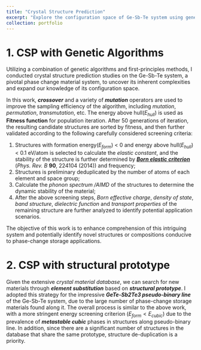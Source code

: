 ```yaml
---
title: "Crystal Structure Prediction"
excerpt: "Explore the configuration space of Ge-Sb-Te system using genetic algorithm , aiming to find new (meta)stable materials.<br/><img src='/images/potential-energy-surface.png'>"
collection: portfolio
---
```


# 1. CSP with Genetic Algorithms

Utilizing a combination of genetic algorithms and first-principles methods, I conducted crystal structure prediction studies on the Ge-Sb-Te system, a pivotal phase change material system, to uncover its inherent complexities and expand our knowledge of its configuration space.

In this work, ***crossover*** and a variety of ***mutation*** operators are used to improve the sampling efficiency of the algorithm, including *mutation*, *permutation*, *transmutation*, etc. The energy above hull($E_{hull}$) is used as **Fitness function** for population iteration. After 50 generations of iteration, the resulting candidate structures are sorted by fitness, and then further validated according to the following carefully considered screening criteria:

1. Structures with formation energy($E_{form}$) < 0 and energy above hull($E_{hull}$) < 0.1 eV/atom is selected to calculate the *elastic constant*, and the stability of the structure is further determined by [***Born elastic criterion***](https://journals.aps.org/prb/abstract/10.1103/PhysRevB.90.224104) (*Phys. Rev. B* **90**, 224104 (2014)) and frequency;
2. Structures is preliminary deduplicated by the number of atoms of each element and space group;
3. Calculate the *phonon spectrum /AIMD* of the structures to determine the dynamic stability of the material;
4. After the above screening steps, *Born effective charge*, *density of state*, *band structure*, *dielectric function* and *transport properties* of the remaining structure are further analyzed to identify potential application scenarios.

The objective of this work is to enhance comprehension of this intriguing system and potentially identify novel structures or compositions conducive to phase-change storage applications.

# 2. CSP with structural prototype

Given the extensive *crystal material database*, we can search for new materials through ***element substitution*** based on ***structural prototype***. I adopted this strategy for the impressive ***GeTe-Sb2Te3 pseudo-binary line*** of the Ge-Sb-Te system, due to the large number of phase-change storage materials found along it.
The overall process is similar to the above work, with a more stringent energy screening criterion ($E_{form} < E_{cubic}$) due to the prevalence of ***metastable cubic*** phases in structures along pseudo-binary line. In addition, since there are a significant number of structures in the database that share the same prototype, structure de-duplication is a priority.
